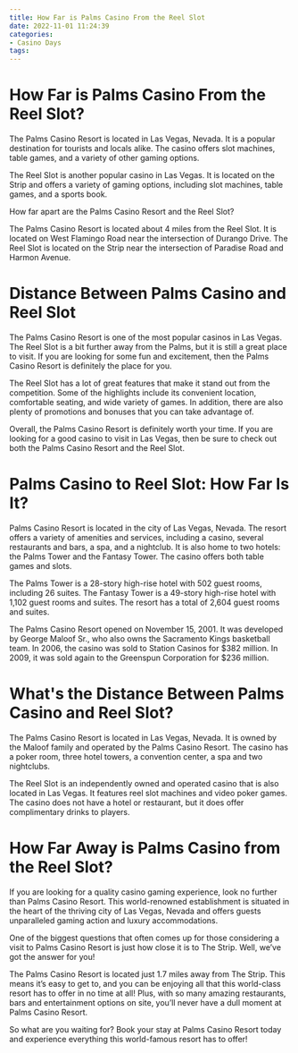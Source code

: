 ```yaml
---
title: How Far is Palms Casino From the Reel Slot
date: 2022-11-01 11:24:39
categories:
- Casino Days
tags:
---
```



#  How Far is Palms Casino From the Reel Slot?

The Palms Casino Resort is located in Las Vegas, Nevada. It is a popular destination for tourists and locals alike. The casino offers slot machines, table games, and a variety of other gaming options.

The Reel Slot is another popular casino in Las Vegas. It is located on the Strip and offers a variety of gaming options, including slot machines, table games, and a sports book.

How far apart are the Palms Casino Resort and the Reel Slot?

The Palms Casino Resort is located about 4 miles from the Reel Slot. It is located on West Flamingo Road near the intersection of Durango Drive. The Reel Slot is located on the Strip near the intersection of Paradise Road and Harmon Avenue.

#  Distance Between Palms Casino and Reel Slot

The Palms Casino Resort is one of the most popular casinos in Las Vegas. The Reel Slot is a bit further away from the Palms, but it is still a great place to visit. If you are looking for some fun and excitement, then the Palms Casino Resort is definitely the place for you.

The Reel Slot has a lot of great features that make it stand out from the competition. Some of the highlights include its convenient location, comfortable seating, and wide variety of games. In addition, there are also plenty of promotions and bonuses that you can take advantage of.

Overall, the Palms Casino Resort is definitely worth your time. If you are looking for a good casino to visit in Las Vegas, then be sure to check out both the Palms Casino Resort and the Reel Slot.

#  Palms Casino to Reel Slot: How Far Is It?

Palms Casino Resort is located in the city of Las Vegas, Nevada. The resort offers a variety of amenities and services, including a casino, several restaurants and bars, a spa, and a nightclub. It is also home to two hotels: the Palms Tower and the Fantasy Tower. The casino offers both table games and slots.

The Palms Tower is a 28-story high-rise hotel with 502 guest rooms, including 26 suites. The Fantasy Tower is a 49-story high-rise hotel with 1,102 guest rooms and suites. The resort has a total of 2,604 guest rooms and suites.

The Palms Casino Resort opened on November 15, 2001. It was developed by George Maloof Sr., who also owns the Sacramento Kings basketball team. In 2006, the casino was sold to Station Casinos for $382 million. In 2009, it was sold again to the Greenspun Corporation for $236 million.

#  What's the Distance Between Palms Casino and Reel Slot?

The Palms Casino Resort is located in Las Vegas, Nevada. It is owned by the Maloof family and operated by the Palms Casino Resort. The casino has a poker room, three hotel towers, a convention center, a spa and two nightclubs.

The Reel Slot is an independently owned and operated casino that is also located in Las Vegas. It features reel slot machines and video poker games. The casino does not have a hotel or restaurant, but it does offer complimentary drinks to players.

#  How Far Away is Palms Casino from the Reel Slot?

If you are looking for a quality casino gaming experience, look no further than Palms Casino Resort. This world-renowned establishment is situated in the heart of the thriving city of Las Vegas, Nevada and offers guests unparalleled gaming action and luxury accommodations.

One of the biggest questions that often comes up for those considering a visit to Palms Casino Resort is just how close it is to The Strip. Well, we’ve got the answer for you!

The Palms Casino Resort is located just 1.7 miles away from The Strip. This means it’s easy to get to, and you can be enjoying all that this world-class resort has to offer in no time at all! Plus, with so many amazing restaurants, bars and entertainment options on site, you’ll never have a dull moment at Palms Casino Resort.

So what are you waiting for? Book your stay at Palms Casino Resort today and experience everything this world-famous resort has to offer!